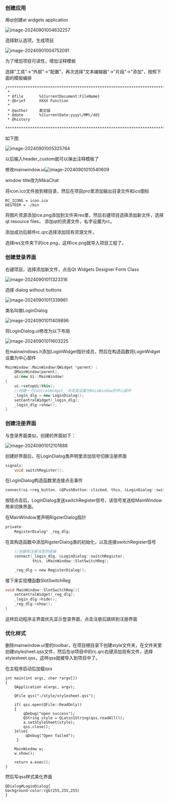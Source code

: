 ### 创建应用

用qt创建at widgets application

![image-20240901004632257](C:\Users\Administrator\AppData\Roaming\Typora\typora-user-images\image-20240901004632257.png)

选择默认选项，生成项目

![image-20240901004752091](C:\Users\Administrator\AppData\Roaming\Typora\typora-user-images\image-20240901004752091.png)

为了增加项目可读性，增加注释模板

选择"工具"->"外部"->"配置"，再次选择"文本编辑器"->"片段"->"添加"，按照下面的模板编排

```
/******************************************************************************
 *
 * @file       %{CurrentDocument:FileName}
 * @brief      XXXX Function
 *
 * @author     袁文伽
 * @date       %{CurrentDate:yyyy\/MM\/dd}
 * @history    
 *****************************************************************************/
```

如下图

![image-20240901005325764](C:\Users\Administrator\AppData\Roaming\Typora\typora-user-images\image-20240901005325764.png)

以后输入header_custom就可以弹出注释模板了

修改mainwindow.ui![image-20240901010540609](C:\Users\Administrator\AppData\Roaming\Typora\typora-user-images\image-20240901010540609.png)

window title改为MikaChat

将icon.ico文件放到根目录，然后在项目pro里添加输出目录文件和ico图标

~~~
RC_ICONS = icon.ico
DESTDIR = ./bin
~~~

将图片资源添加ice.png添加到文件夹res里，然后右键项目选择添加新文件，选择qt resource files， 添加qt的资源文件，名字设置为rc。

添加成功后邮件rc.qrc选择添加现有资源文件，

选择res文件夹下的ice.png，这样ice.png就导入项目工程了。

### 创建登录界面

右键项目，选择添加新文件，点击Qt Widgets Designer Form Class

![image-20240901011323316](C:\Users\Administrator\AppData\Roaming\Typora\typora-user-images\image-20240901011323316.png)

选择 dialog without buttons

![image-20240901011339961](C:\Users\Administrator\AppData\Roaming\Typora\typora-user-images\image-20240901011339961.png)

类名叫做LoginDialog

![image-20240901011409896](C:\Users\Administrator\AppData\Roaming\Typora\typora-user-images\image-20240901011409896.png)

将LoginDialog.ui修改为以下布局

![image-20240901011603225](C:\Users\Administrator\AppData\Roaming\Typora\typora-user-images\image-20240901011603225.png)

在mainwindows.h添加LoginWidget指针成员，然后在构造函数将LoginWidget设置为中心部件

```c++
MainWindow::MainWindow(QWidget *parent) :
    QMainWindow(parent),
    ui(new Ui::MainWindow)
{
    ui->setupUi(this);
    //创建一个CentralWidget, 并将其设置为MainWindow的中心部件
    _login_dlg = new LoginDialog();
    setCentralWidget(_login_dlg);
    _login_dlg->show();
}
```

### 创建注册界面

与登录界面类似，创建的界面如下：

![image-20240901012101888](C:\Users\Administrator\AppData\Roaming\Typora\typora-user-images\image-20240901012101888.png)

创建好界面后，在LoginDialog类声明里添加信号切换注册界面

~~~c++
signals:
    void switchRegister();
~~~

在LoginDialog构造函数里连接点击事件

~~~C
connect(ui->reg_button, &QPushButton::clicked, this, &LoginDialog::switchRegister);		
~~~

按钮点击后，LoginDialog发送switchRegister信号，该信号发送给MainWindow用来切换界面。

在MainWindow里声明RigsterDialog指针

```c
private:
    RegisterDialog* _reg_dlg;
```

在其构造函数中添加RigsterDialog类的初始化，以及连接switchRegister信号

```c
    //创建和注册消息的链接
    connect(_login_dlg, &LoginDialog::switchRegister,
            this, &MainWindow::SlotSwitchReg);

    _reg_dlg = new RegisterDialog();
```

接下来实现槽函数SlotSwitchReg

```c
void MainWindow::SlotSwitchReg(){
    setCentralWidget(_reg_dlg);
    _login_dlg->hide();
    _reg_dlg->show();
}
```

这样启动程序主界面优先显示登录界面，点击注册后跳转到注册界面

### 优化样式

删除mainwindow.ui里的toolbar，在项目根目录下创建style文件夹，在文件夹里创建stylesheet.qss文件，然后在qt项目中的rc.qrc右键添加现有文件，选择stylesheet.qss，这样qss就被导入到项目中了。

在主程序启动后加载qss

```
int main(int argc, char *argv[])
{
    QApplication a(argc, argv);

    QFile qss(":/style/stylesheet.qss");

    if( qss.open(QFile::ReadOnly))
    {
        qDebug("open success");
        QString style = QLatin1String(qss.readAll());
        a.setStyleSheet(style);
        qss.close();
    }else{
         qDebug("Open failed");
     }

    MainWindow w;
    w.show();

    return a.exec();
}
```

然后写qss样式美化界面

```
QDialog#LoginDialog{
background-color:rgb(255,255,255)
}
```